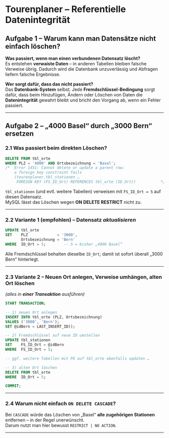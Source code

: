 # Tourenplaner – Referentielle Datenintegrität  
## Aufgabe 1 – Warum kann man Datensätze nicht einfach löschen?

**Was passiert, wenn man einen verbundenen Datensatz löscht?**  
Es entstehen **verwaiste Daten** – in anderen Tabellen bleiben falsche Verweise übrig. Dadurch wird die Datenbank unzuverlässig und Abfragen liefern falsche Ergebnisse.

**Wer sorgt dafür, dass das nicht passiert?**  
Das **Datenbank-System** selbst. Jede **Fremdschlüssel-Bedingung** sorgt dafür, dass beim Hinzufügen, Ändern oder Löschen von Daten die **Datenintegrität** gewahrt bleibt und bricht den Vorgang ab, wenn ein Fehler passiert.

---

## Aufgabe 2 – „4000 Basel“ durch „3000 Bern“ ersetzen

### 2.1 Was passiert beim direkten Löschen?

~~~sql
DELETE FROM tbl_orte
WHERE PLZ = '4000' AND Ortsbezeichnung = 'Basel';
/*  Error 1451: Cannot delete or update a parent row:
    a foreign key constraint fails
    (tourenplaner.tbl_stationen …
     FOREIGN KEY (FS_ID_Ort) REFERENCES tbl_orte (ID_Ort))           */
~~~

`tbl_stationen` (und evtl. weitere Tabellen) verweisen mit `FS_ID_Ort = 5` auf diesen Datensatz.  
MySQL lässt das Löschen wegen **ON DELETE RESTRICT** nicht zu.

---

### 2.2 Variante 1 (empfohlen) – Datensatz *aktualisieren*

~~~sql
UPDATE tbl_orte
SET    PLZ             = '3000',
       Ortsbezeichnung = 'Bern'
WHERE  ID_Ort = 5;        -- 5 = bisher „4000 Basel“
~~~

Alle Fremdschlüssel behalten dieselbe `ID_Ort`; damit ist sofort überall „3000 Bern“ hinterlegt.

---

### 2.3 Variante 2 – Neuen Ort anlegen, Verweise umhängen, alten Ort löschen  

*(alles in **einer Transaktion** ausführen)*

~~~sql
START TRANSACTION;

-- 1) neuen Ort anlegen
INSERT INTO tbl_orte (PLZ, Ortsbezeichnung)
VALUES ('3000', 'Bern');
SET @idBern = LAST_INSERT_ID();

-- 2) Fremdschlüssel auf neue ID umstellen
UPDATE tbl_stationen
SET    FS_ID_Ort = @idBern
WHERE  FS_ID_Ort = 5;

-- ggf. weitere Tabellen mit FK auf tbl_orte ebenfalls updaten …

-- 3) alten Ort löschen
DELETE FROM tbl_orte
WHERE  ID_Ort = 5;

COMMIT;
~~~

---

### 2.4 Warum **nicht** einfach `ON DELETE CASCADE`?

Bei `CASCADE` würde das Löschen von „Basel“ **alle zugehörigen Stationen** entfernen – in der Regel unerwünscht.  
Darum nutzt man hier bewusst `RESTRICT | NO ACTION`.

---
